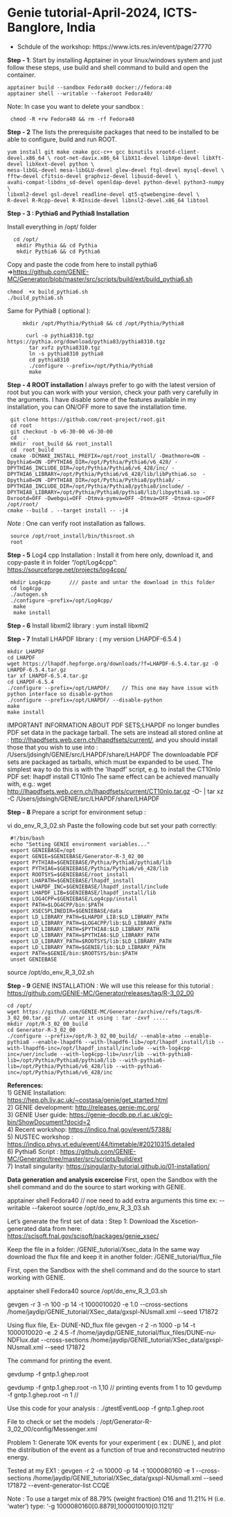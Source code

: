 # Genie tutorial-April-2024, ICTS-Banglore, India 



<ul>
<li>Schdule of the workshop:  https://www.icts.res.in/event/page/27770</li>
</ul>

  **Step - 1**: Start by installing Apptainer in your linux/windows system and just follow these steps, use build and shell command to build and open the container. 

 
    apptainer build --sandbox Fedora40 docker://fedora:40 
    apptainer shell --writable --fakeroot Fedora40/


Note: In case you want to delete your sandbox : 
    
     chmod -R +rw Fedora40 && rm -rf Fedora40

 **Step - 2**  The lists the prerequisite packages that need to be installed to be able to configure, build and run ROOT.
 

    yum install git make cmake gcc-c++ gcc binutils xrootd-client-devel.x86_64 \ root-net-davix.x86_64 libX11-devel libXpm-devel libXft-devel libXext-devel python \
    mesa-libGL-devel mesa-libGLU-devel glew-devel ftgl-devel mysql-devel \
    fftw-devel cfitsio-devel graphviz-devel libuuid-devel \
    avahi-compat-libdns_sd-devel openldap-devel python-devel python3-numpy \
    libxml2-devel gsl-devel readline-devel qt5-qtwebengine-devel \
    R-devel R-Rcpp-devel R-RInside-devel libnsl2-devel.x86_64 libtool


**Step - 3 : Pythia6 and Pythia8 Installation**

Install everything in /opt/ folder 
       

      cd /opt/
       mkdir Phythia && cd Pythia
       mkdir Pythia6 && cd Pythia6 

Copy and paste the code from here to install pythia6 =>https://github.com/GENIE-MC/Generator/blob/master/src/scripts/build/ext/build_pythia6.sh

    chmod  +x build_pythia6.sh 
    ./build_pythia6.sh 

Same for Pythia8 ( optional ):

         mkdir /opt/Phythia/Pythia8 && cd /opt/Pythia/Pythia8 

          curl -o pythia8310.tgz https://pythia.org/download/pythia83/pythia8310.tgz
           tar xvfz pythia8310.tgz
           ln -s pythia8310 pythia8
           cd pythia8310
           ./configure --prefix=/opt/Pythia/Pythia8 
           make 


**Step - 4 ROOT installation** 
I always prefer to go with the latest version of root but you can work with your version, check your path very carefully in the arguments. I have disable some of the features available in my installation, you can ON/OFF more to save the installation time.


     git clone https://github.com/root-project/root.git
     cd root
     git checkout -b v6-30-00 v6-30-00
     cd  ..
     mkdir  root_build && root_install 
     cd  root_build
     cmake -DCMAKE_INSTALL_PREFIX=/opt/root_install/ -Dmathmore=ON -Dpythia6=ON -DPYTHIA6_DIR=/opt/Pythia/Pythia6/v6_428/ -DPYTHIA6_INCLUDE_DIR=/opt/Pythia/Pythia6/v6_428/inc/ -DPYTHIA6_LIBRARY=/opt/Pythia/Pythia6/v6_428/lib/libPythia6.so  -Dpythia8=ON -DPYTHIA8_DIR=/opt/Pythia/Pythia8/pythia8/ -DPYTHIA8_INCLUDE_DIR=/opt/Pythia/Pythia8/pythia8/include/ -DPYTHIA8_LIBRARY=/opt/Pythia/Pythia8/pythia8/lib/libpythia8.so -Dxrootd=OFF -Dwebgui=OFF -Dtmva-pymva=OFF -Dtmva=OFF -Dtmva-cpu=OFF /opt/root/
    cmake --build . --target install -- -j4 

*Note :* One can verify root installation as fallows.

     source /opt/root_install/bin/thisroot.sh
     root 
 

**Step - 5** Log4 cpp Installation : 
Install it from here only, download it, and copy-paste it in folder “/opt/Log4cpp”: 
https://sourceforge.net/projects/log4cpp/
     
     mkdir Log4cpp      /// paste and untar the download in this folder 
     cd log4cpp
     ./autogen.sh
     ./configure –prefix=/opt/Log4cpp/
      make 
      make install 


**Step - 6** Install libxml2 library :  yum install libxml2

**Step - 7** Install LHAPDF library : ( my version LHAPDF-6.5.4 )

    mkdir LHAPDF
    cd LHAPDF
    wget https://lhapdf.hepforge.org/downloads/?f=LHAPDF-6.5.4.tar.gz -O LHAPDF-6.5.4.tar.gz
    tar xf LHAPDF-6.5.4.tar.gz
    cd LHAPDF-6.5.4
    ./configure --prefix=/opt/LHAPDF/    // This one may have issue with python interface so disable-python  
    ./configure --prefix=/opt/LHAPDF/ --disable-python
    make
    make install 

IMPORTANT INFORMATION ABOUT PDF SETS;LHAPDF no longer bundles PDF set data in the package tarball.
The sets are instead all stored online at : http://lhapdfsets.web.cern.ch/lhapdfsets/current/, and you should install those that you wish to use into : /Users/jdsingh/GENIE/src/LHAPDF/share/LHAPDF
The downloadable PDF sets are packaged as tarballs, which
must be expanded to be used. The simplest way to do this is with the 'lhapdf' script, e.g. to install the CT10nlo PDF set: lhapdf install CT10nlo
The same effect can be achieved manually with, e.g.: wget http://lhapdfsets.web.cern.ch/lhapdfsets/current/CT10nlo.tar.gz -O- | tar xz -C /Users/jdsingh/GENIE/src/LHAPDF/share/LHAPDF

**Step - 8**
Prepare a script for environment setup : 

vi do_env_R_3_02.sh
Paste the following code but set your path correctly: 

     #!/bin/bash
     echo "Setting GENIE environment variables..."
     export GENIEBASE=/opt
     export GENIE=$GENIEBASE/Generator-R-3_02_00
     export PYTHIA8=$GENIEBASE/Pythia/Pythia8/pythia8/lib
     export PYTHIA6=$GENIEBASE/Pythia/Pythia6/v6_428/lib
     export ROOTSYS=$GENIEBASE/root_install
     export LHAPATH=$GENIEBASE/lhapdf_install
     export LHAPDF_INC=$GENIEBASE/lhapdf_install/include
     export LHAPDF_LIB=$GENIEBASE/lhapdf_install/lib
     export LOG4CPP=$GENIEBASE/Log4cpp/install
     export PATH=$LOG4CPP/bin:$PATH
     export XSECSPLINEDIR=$GENIEBASE/data
     export LD_LIBRARY_PATH=$LHAPDF_LIB:$LD_LIBRARY_PATH
     export LD_LIBRARY_PATH=$LOG4CPP/lib:$LD_LIBRARY_PATH
     export LD_LIBRARY_PATH=$PYTHIA8:$LD_LIBRARY_PATH
     export LD_LIBRARY_PATH=$PYTHIA6:$LD_LIBRARY_PATH
     export LD_LIBRARY_PATH=$ROOTSYS/lib:$LD_LIBRARY_PATH
     export LD_LIBRARY_PATH=$GENIE/lib:$LD_LIBRARY_PATH
     export PATH=$GENIE/bin:$ROOTSYS/bin:$PATH
     unset GENIEBASE
     

source /opt/do_env_R_3_02.sh


**Step - 9** GENIE INSTALLATION : We will use this release for this tutorial : https://github.com/GENIE-MC/Generator/releases/tag/R-3_02_00
 
    cd /opt/ 
    wget https://github.com/GENIE-MC/Generator/archive/refs/tags/R-3_02_00.tar.gz   // untar it using : tar -zxvf .....
    mkdir /opt/R-3_02_00_build 
    cd Generator-R-3_02_00
    ./configure --prefix=/opt/R-3_02_00_build/ --enable-atmo --enable-pythia8 --enable-lhapdf6 --with-lhapdf6-lib=/opt/lhapdf_install/lib --with-lhapdf6-inc=/opt/lhapdf_install/include --with-log4cpp-inc=/uer/include --with-log4cpp-lib=/usr/lib --with-pythia8-lib=/opt/Pythia/Pythia8/pythia8/lib --with-pythia6-lib=/opt/Pythia/Pythia6/v6_428/lib --with-pythia6-inc=/opt/Pythia/Pythia6/v6_428/inc



**References:**<br />
      1) GENIE Installation: https://hep.ph.liv.ac.uk/~costasa/genie/get_started.html <br />
      2) GENIE development: http://releases.genie-mc.org/   <br />
      3) GENIE User guide: https://genie-docdb.pp.rl.ac.uk/cgi-bin/ShowDocument?docid=2 <br />
      4)  Recent workshop: https://indico.fnal.gov/event/57388/ <br />
      5) NUSTEC workshop :  https://indico.phys.vt.edu/event/44/timetable/#20210315.detailed <br />
      6) Pythia6 Script : https://github.com/GENIE-MC/Generator/tree/master/src/scripts/build/ext  <br />
      7) Install singularity: https://singularity-tutorial.github.io/01-installation/


**Data generation and analysis excercise**
 First, open the Sandbox with the shell command and do the source to start working with GENIE.

  apptainer shell Fedora40   // noe need to add extra arguments this time ex: --writable --fakeroot
  source /opt/do_env_R_3_03.sh
 
Let’s generate the first set of data : 
Step 1: Download the Xscetion-generated data from here: https://scisoft.fnal.gov/scisoft/packages/genie_xsec/

Keep the file in a folder: /GENIE_tutorial/Xsec_data 
In the same way download the flux file and keep it in another folder: /GENIE_tutorial/flux_file

 First, open the Sandbox with the shell command and do the source to start working with GENIE. 

apptainer shell Fedora40
source /opt/do_env_R_3_03.sh

gevgen -r 3 -n 100 -p 14 -t 1000010020 -e 1.0 --cross-sections /home/jaydip/GENIE_tutorial/XSec_data/gxspl-NUsmall.xml --seed 171872

Using flux file, Ex- DUNE-ND_flux file 
gevgen -r 2 -n 1000 -p 14 -t 1000010020 -e .2 4.5 -f /home/jaydip/GENIE_tutorial/flux_files/DUNE-nu-NDFlux.dat --cross-sections /home/jaydip/GENIE_tutorial/XSec_data/gxspl-NUsmall.xml --seed 171872



The command for printing the event.

  gevdump -f gntp.1.ghep.root
  
   gevdump -f gntp.1.ghep.root -n 1,10   //           printing events from 1 to 10 
    gevdump -f gntp.1.ghep.root -n 1     //  

   Use this code for your analysis : 
      ./gtestEventLoop -f gntp.1.ghep.root

File to check or set the models : 
/opt/Generator-R-3_02_00/config/Messenger.xml


  Problem 1: Generate 10K events for your experiment ( ex : DUNE ), and plot the distribution of the event as a function of true and reconstructed neutrino energy. 

Tested at my EX1 : gevgen -r 2 -n 10000 -p 14 -t 1000080160 -e 1 --cross-sections /home/jaydip/GENIE_tutorial/XSec_data/gxspl-NUsmall.xml --seed 171872 --event-generator-list CCQE

Note : To use a target mix of 88.79% (weight fraction) O16 and 11.21% H (i.e. ‘water’) type: ‘-g 1000080160[0.8879],1000010010[0.1121]’
 


